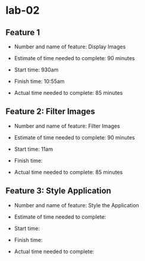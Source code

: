# lab-02

## Feature 1
* Number and name of feature: Display Images

* Estimate of time needed to complete: 90 minutes

* Start time: 930am

* Finish time: 10:55am

* Actual time needed to complete: 85 minutes

## Feature 2: Filter Images
* Number and name of feature: Filter Images

* Estimate of time needed to complete: 90 minutes

* Start time: 11am

* Finish time: 

* Actual time needed to complete: 85 minutes

## Feature 3: Style Application
* Number and name of feature: Style the Application

* Estimate of time needed to complete: 

* Start time: 

* Finish time: 

* Actual time needed to complete: 